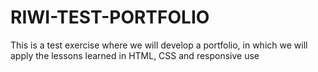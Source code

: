 # RIWI-TEST-PORTFOLIO
This is a test exercise where we will develop a portfolio, in which we will apply the lessons learned in HTML, CSS and responsive use
